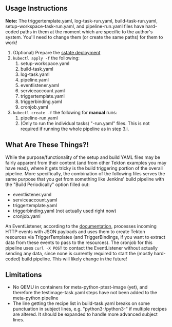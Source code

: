 ## Usage Instructions

**Note:** The triggertemplate.yaml, log-task-run.yaml,
build-task-run.yaml, setup-workspace-task-run.yaml, and
pipeline-run.yaml files have hard-coded paths in them at the moment
which are specific to the author's system. You'll need to change them
(or create the same paths) for them to work!

1. (Optional) Prepare the [sstate deployment](../sstate/README.md)
2. `kubectl apply -f` the following:
   1. setup-workspace.yaml
   2. build-task.yaml
   3. log-task.yaml
   4. pipeline.yaml
   5. eventlistener.yaml
   6. serviceaccount.yaml
   7. triggertemplate.yaml
   8. triggerbinding.yaml
   9. cronjob.yaml
3. `kubectl create -f` the following for **manual** runs:
   1. pipeline-run.yaml
   2. (Only to run the individual tasks) "-run.yaml" files. This is
      not required if running the whole pipeline as in step 3.i.

## What Are These Things?!

While the purpose/functionality of the setup and build YAML files may be
fairly apparent from their content (and from other Tekton examples you
may have read), where it gets tricky is the build triggering portion of
the overall pipeline. More specifically, the combination of the
following files serves the same purpose that you get from something like
Jenkins' build pipeline with the "Build Periodically" option filled out:

- eventlistener.yaml
- serviceaccount.yaml
- triggertemplate.yaml
- triggerbinding.yaml (not actually used right now)
- cronjob.yaml

An EventListener, according to the
[documentation](https://tekton.dev/docs/triggers/eventlisteners/),
processes incoming HTTP events with JSON payloads and uses them to
create Tekton resources via TriggerTemplates (and TriggerBindings, if
you want to extract data from these events to pass to the resources).
The cronjob for this pipeline uses `curl -X POST` to contact the
EventListener without actually sending any data, since none is currently
required to start the (mostly hard-coded) build pipeline. This will
likely change in the future!

## Limitations

- No QEMU in containers for meta-python-ptest-image (yet), and therefore
  the testimage-task.yaml steps have not been added to the meta-python
  pipeline
- The line getting the recipe list in build-task.yaml breaks on some
  punctuation in subject lines, e.g. "python3-<recipeA>/python3-<recipeB>"
  if multiple recipes are altered. It should be expanded to handle more
  advanced subject lines.
